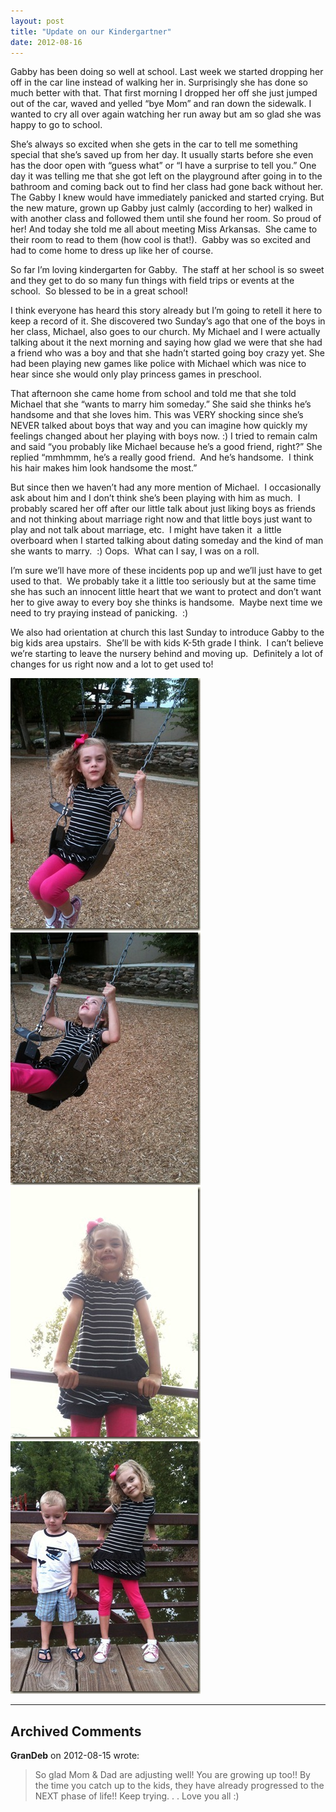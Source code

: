 ```yaml
---
layout: post
title: "Update on our Kindergartner"
date: 2012-08-16
---
```


<p>Gabby has been doing so well at school. Last week we started dropping her off in the car line instead of walking her in. Surprisingly she has done so much better with that. That first morning I dropped her off she just jumped out of the car, waved and yelled “bye Mom” and ran down the sidewalk. I wanted to cry all over again watching her run away but am so glad she was happy to go to school. </p>  <p>She’s always so excited when she gets in the car to tell me something special that she’s saved up from her day. It usually starts before she even has the door open with “guess what” or “I have a surprise to tell you.” One day it was telling me that she got left on the playground after going in to the bathroom and coming back out to find her class had gone back without her. The Gabby I knew would have immediately panicked and started crying. But the new mature, grown up Gabby just calmly (according to her) walked in with another class and followed them until she found her room. So proud of her! And today she told me all about meeting Miss Arkansas.&#160; She came to their room to read to them (how cool is that!).&#160; Gabby was so excited and had to come home to dress up like her of course. </p>  <p>So far I’m loving kindergarten for Gabby.&#160; The staff at her school is so sweet and they get to do so many fun things with field trips or events at the school.&#160; So blessed to be in a great school!&#160;&#160;&#160; </p>  <p>I think everyone has heard this story already but I’m going to retell it here to keep a record of it. She discovered two Sunday’s ago that one of the boys in her class, Michael, also goes to our church. My Michael and I were actually talking about it the next morning and saying how glad we were that she had a friend who was a boy and that she hadn’t started going boy crazy yet. She had been playing new games like police with Michael which was nice to hear since she would only play princess games in preschool. </p>  <p>That afternoon she came home from school and told me that she told Michael that she “wants to marry him someday.” She said she thinks he’s handsome and that she loves him. This was VERY shocking since she’s NEVER talked about boys that way and you can imagine how quickly my feelings changed about her playing with boys now. :) I tried to remain calm and said “you probably like Michael because he’s a good friend, right?” She replied “mmhmmm, he’s a really good friend.&#160; And he’s handsome.&#160; I think his hair makes him look handsome the most.”&#160; </p>  <p>But since then we haven’t had any more mention of Michael.&#160; I occasionally ask about him and I don’t think she’s been playing with him as much.&#160; I probably scared her off after our little talk about just liking boys as friends and not thinking about marriage right now and that little boys just want to play and not talk about marriage, etc.&#160; I might have taken it&#160; a little overboard when I started talking about dating someday and the kind of man she wants to marry.&#160; :) Oops.&#160; What can I say, I was on a roll.&#160; </p>  <p>I’m sure we’ll have more of these incidents pop up and we’ll just have to get used to that.&#160; We probably take it a little too seriously but at the same time she has such an innocent little heart that we want to protect and don’t want her to give away to every boy she thinks is handsome.&#160; Maybe next time we need to try praying instead of panicking.&#160; :) </p>  <p>We also had orientation at church this last Sunday to introduce Gabby to the big kids area upstairs.&#160; She’ll be with kids K-5th grade I think.&#160; I can’t believe we’re starting to leave the nursery behind and moving up.&#160; Definitely a lot of changes for us right now and a lot to get used to!&#160; </p>  <p><a href="/assets/images/IMG_1559.jpg" target="_blank"><img style="background-image: none; border-right-width: 0px; padding-left: 0px; padding-right: 0px; display: inline; border-top-width: 0px; border-bottom-width: 0px; border-left-width: 0px; padding-top: 0px" title="IMG_1559" border="0" alt="IMG_1559" src="/assets/images/IMG_1559_thumb.jpg" width="304" height="404" /></a><a href="/assets/images/IMG_1557.jpg" target="_blank"><img style="background-image: none; border-bottom: 0px; border-left: 0px; padding-left: 0px; padding-right: 0px; display: inline; border-top: 0px; border-right: 0px; padding-top: 0px" title="IMG_1557" border="0" alt="IMG_1557" src="/assets/images/IMG_1557_thumb.jpg" width="304" height="404" /></a><a href="/assets/images/IMG_1563.jpg" target="_blank"><img style="background-image: none; border-bottom: 0px; border-left: 0px; margin: 0px; padding-left: 0px; padding-right: 0px; display: inline; border-top: 0px; border-right: 0px; padding-top: 0px" title="IMG_1563" border="0" alt="IMG_1563" src="/assets/images/IMG_1563_thumb.jpg" width="304" height="404" /></a><a href="/assets/images/IMG_1564.jpg" target="_blank"><img style="background-image: none; border-bottom: 0px; border-left: 0px; margin: 0px; padding-left: 0px; padding-right: 0px; display: inline; border-top: 0px; border-right: 0px; padding-top: 0px" title="IMG_1564" border="0" alt="IMG_1564" src="/assets/images/IMG_1564_thumb.jpg" width="304" height="404" /></a></p>


---

## Archived Comments

**GranDeb** on 2012-08-15 wrote:

> So glad Mom &amp; Dad are adjusting well!  You are growing up too!!  By the time you catch up to the kids, they have already progressed to the NEXT phase of life!!  Keep trying. . .
Love you all :)
